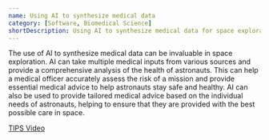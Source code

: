 ```yaml
---
name: Using AI to synthesize medical data
category: [Software, Biomedical Science]
shortDescription: Using AI to synthesize medical data for space exploration.
---
```


The use of AI to synthesize medical data can be invaluable in space exploration. AI can take multiple medical inputs from various sources and provide a comprehensive analysis of the health of astronauts. This can help a medical officer accurately assess the risk of a mission and provide essential medical advice to help astronauts stay safe and healthy. AI can also be used to provide tailored medical advice based on the individual needs of astronauts, helping to ensure that they are provided with the best possible care in space.

[TIPS Video](https://www.youtube-nocookie.com/embed/VSRTJfAkaXc?playlist=VSRTJfAkaXc&autoplay=1&iv_load_policy=3&loop=1&modestbranding=1&start=)
